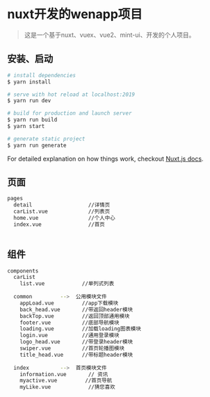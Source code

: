 # nuxt开发的wenapp项目

> 这是一个基于nuxt、vuex、vue2、mint-ui、开发的个人项目。

## 安装、启动

``` bash
# install dependencies
$ yarn install

# serve with hot reload at localhost:2019
$ yarn run dev

# build for production and launch server
$ yarn run build
$ yarn start

# generate static project
$ yarn run generate
```

For detailed explanation on how things work, checkout [Nuxt.js docs](https://nuxtjs.org).


## 页面

``` bash
pages
  detail                  //详情页
  carList.vue             //列表页
  home.vue                //个人中心
  index.vue               //首页
  
```

## 组件

``` bash
components
  carList
    list.vue            //单列式列表
    
  common         -->  公用模块文件    
    appLoad.vue         //app下载模块
    back_head.vue       //带返回header模块
    backTop.vue         //返回顶部通用模块
    footer.vue          //底部导航模块
    loading.vue         //加载loading图表模块
    login.vue           //通用登录模块
    logo_head.vue       //带登录header模块
    swiper.vue          //首页轮播图模块
    title_head.vue      //带标题header模块
    
  index          -->  首页模块文件
    information.vue       // 资讯
    myactive.vue         //首页导航
    myLike.vue            //猜您喜欢
         
```    
